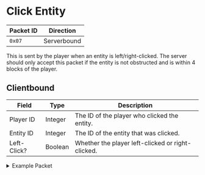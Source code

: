 # Click Entity
| Packet ID | Direction |
| --- | --- |
| `0x07` | Serverbound |

This is sent by the player when an entity is left/right-clicked. The server should only accept this packet if the entity is not obstructed and is within 4 blocks of the player.

## Clientbound
| Field | Type | Description |
| --- | --- | --- |
| Player ID | Integer | The ID of the player who clicked the entity. |
| Entity ID | Integer | The ID of the entity that was clicked. |
| Left-Click? | Boolean | Whether the player left-clicked or right-clicked. |

<details>
    <summary>Example Packet</summary>

| Field | Value | 
| --- | --- |
| Player ID | 1298 |
| Entity ID | 1805 |
| Left-Click? | 1 |
</details>